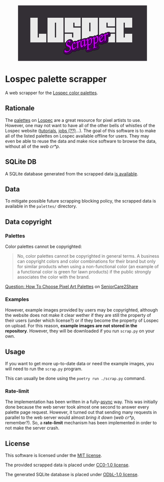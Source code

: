 <!--
SPDX-FileCopyrightText: 2022 Agathe Porte <microjoe@microjoe.org>

SPDX-License-Identifier: MIT
-->

<p align="center">
  <img alt="Logo" src="docs/logo.png">
</p>

# Lospec palette scrapper

A web scrapper for the [Lospec color palettes](https://lospec.com/palette-list).

## Rationale

The [palettes](https://lospec.com/palette-list) on [Lospec](https://lospec.com/) are a great resource for pixel artists to use. However, one may not want to have all of the other bells of whistles of the Lospec website ([tutorials](https://lospec.com/pixel-art-tutorials), [jobs (??)](https://lospec.com/jobs)…). The goal of this software is to make all of the listed palettes on Lospec available offline for users. They may even be able to reuse the data and make nice software to browse the data, without all of the *web cr\*p*.

## SQLite DB

A SQLite database generated from the scrapped data [is available](lospec-palettes.sqlite).

## Data

To mitigate possible future scrapping blocking policy, the scrapped data is available in the `palettes/` directory.

## Data copyright

### Palettes

Color palettes cannot be copyrighted:

> No, color palettes cannot be copyrighted in general terms. A business can copyright colors and color combinations for their brand but only for similar products when using a non-functional color (an example of a functional color is green for lawn products) if the public strongly associates the color with the brand.

[Question: How To Choose Pixel Art Palettes](https://www.seniorcare2share.com/how-to-choose-pixel-art-palettes/#Are_color_palettes_copyrighted) on [SeniorCare2Share](https://www.seniorcare2share.com/)

### Examples

However, example images provided by users may be copyrighted, although the website does not make it clear wether if they are still the property of their users (under which license?) or if they become the property of Lospec on upload. For this reason, **example images are not stored in the repository**. However, they will be downloaded if you run `scrap.py` on your own.

## Usage

If you want to get more up-to-date data or need the example images, you will need to run the `scrap.py` program.

This can usually be done using the `poetry run ./scrap.py` command.

### Rate-limit

The implementation has been written in a fully-[async](https://docs.python.org/3/library/asyncio.html) way. This was initially done because the web server took almost one second to answer every palette page request. However, it turned out that sending many requests in parallel to the web server would almost *bring it down* (*web cr\*p*, remember?). So, a **rate-limit** mechanism has been implemented in order to not make the server crash.

## License

This software is licensed under the [MIT license](LICENSES/MIT.txt).

The provided scrapped data is placed under [CC0-1.0 license](LICENSES/CC0-1.0.txt).

The generated SQLite database is placed under [ODbL-1.0 license](LICENSES/ODbL-1.0.txt).
